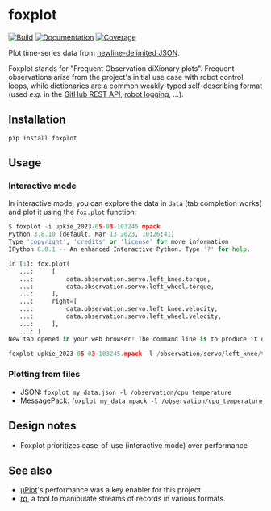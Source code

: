 # foxplot

[![Build](https://img.shields.io/github/actions/workflow/status/stephane-caron/foxplot/CI.yml?branch=main)](https://github.com/stephane-caron/foxplot/actions)
[![Documentation](https://img.shields.io/github/actions/workflow/status/stephane-caron/foxplot/docs.yml?branch=main&label=docs)](https://stephane-caron.github.io/foxplot/)
[![Coverage](https://coveralls.io/repos/github/stephane-caron/foxplot/badge.svg?branch=main)](https://coveralls.io/github/stephane-caron/foxplot?branch=main)

Plot time-series data from [newline-delimited JSON](https://en.wikipedia.org/wiki/JSON_streaming#Newline-delimited-JSON).

Foxplot stands for "Frequent Observation diXionary plots". Frequent observations arise from the project's initial use case with robot control loops, while dictionaries are a common weakly-typed self-describing format (used *e.g.* in the [GitHub REST API](https://docs.github.com/en/rest/), [robot logging](https://github.com/tasts-robots/mpacklog), ...).

## Installation

```console
pip install foxplot
```

## Usage

### Interactive mode

In interactive mode, you can explore the data in ``data`` (tab completion works) and plot it using the ``fox.plot`` function:

```python
$ foxplot -i upkie_2023-05-03-103245.mpack
Python 3.8.10 (default, Mar 13 2023, 10:26:41)
Type 'copyright', 'credits' or 'license' for more information
IPython 8.0.1 -- An enhanced Interactive Python. Type '?' for help.

In [1]: fox.plot(
   ...:     [
   ...:         data.observation.servo.left_knee.torque,
   ...:         data.observation.servo.left_wheel.torque,
   ...:     ],
   ...:     right=[
   ...:         data.observation.servo.left_knee.velocity,
   ...:         data.observation.servo.left_wheel.velocity,
   ...:     ],
   ...: )
New tab opened in your web browser! The command line is to produce it directly is:

foxplot upkie_2023-05-03-103245.mpack -l /observation/servo/left_knee/torque /observation/servo/left_wheel/torque -r /observation/servo/left_knee/velocity /observation/servo/left_wheel/velocity
```

### Plotting from files

- JSON: ``foxplot my_data.json -l /observation/cpu_temperature``
- MessagePack: ``foxplot my_data.mpack -l /observation/cpu_temperature``

## Design notes

* Foxplot prioritizes ease-of-use (interactive mode) over performance

## See also

* [µPlot](https://github.com/leeoniya/uPlot)'s performance was a key enabler for this project.
* [rq](https://github.com/dflemstr/rq/), a tool to manipulate streams of records in various formats.
